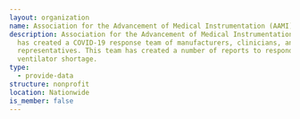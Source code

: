 ```yaml
---
layout: organization
name: Association for the Advancement of Medical Instrumentation (AAMI)
description: Association for the Advancement of Medical Instrumentation (AAMI)
  has created a COVID-19 response team of manufacturers, clinicians, and FDA
  representatives. This team has created a number of reports to respond to the
  ventilator shortage.
type:
  - provide-data
structure: nonprofit
location: Nationwide
is_member: false
---
```

